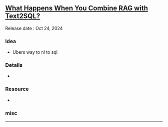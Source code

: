 ## [What Happens When You Combine RAG with Text2SQL?](https://youtu.be/nXuTJrzkn9Q)
Release date : Oct 24, 2024
### Idea
- Ubers way to nl to sql

### Details
- 

### Resource
- 

### misc
 
---
